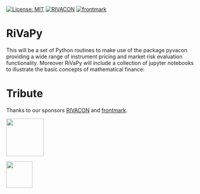 [![License: MIT](https://img.shields.io/badge/License-MIT-yellow.svg)](https://opensource.org/licenses/MIT)
[![RIVACON](https://img.shields.io/badge/powered%20by-RIVACON-lightgrey.svg)](https://www.rivacon.com/en/)
[![frontmark](https://img.shields.io/badge/powered%20by-frontmark-lightgrey.svg)](https://www.frontmark.de/)

# RiVaPy

This will be a set of Python routines to make use of the package pyvacon providing a wide range of instrument pricing and market risk evaluation functionality.
Moreover RiVaPy will include a collection of jupyter notebooks to illustrate the basic concepts of mathematical finance:

# Tribute

Thanks to our sponsors [RIVACON](https://www.rivacon.com/) and [frontmark](https://www.frontmark.de/).

[<img src="images/rivacon_logo.png" width='100px'>](https://www.rivacon.com/)

[<img src="images/favicon.png" width='70px'>](https://www.frontmark.de/)
